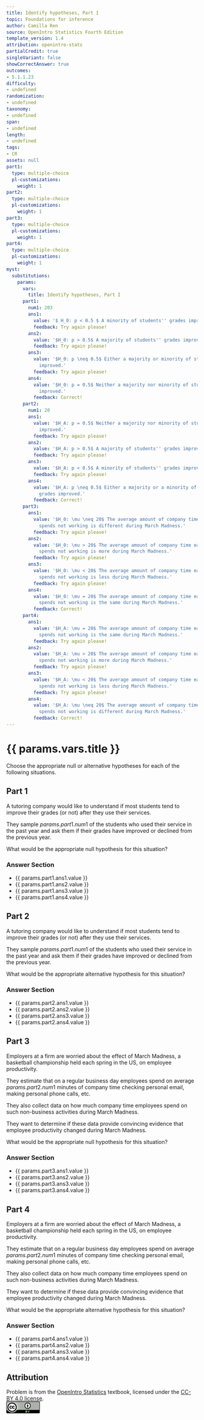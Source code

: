 ```yaml
---
title: Identify hypotheses, Part I
topic: Foundations for inference
author: Camilla Ren
source: OpenIntro Statistics Fourth Edition
template_version: 1.4
attribution: openintro-stats
partialCredit: true
singleVariant: false
showCorrectAnswer: true
outcomes:
- 5.1.1.23
difficulty:
- undefined
randomization:
- undefined
taxonomy:
- undefined
span:
- undefined
length:
- undefined
tags:
- CR
assets: null
part1:
  type: multiple-choice
  pl-customizations:
    weight: 1
part2:
  type: multiple-choice
  pl-customizations:
    weight: 1
part3:
  type: multiple-choice
  pl-customizations:
    weight: 1
part4:
  type: multiple-choice
  pl-customizations:
    weight: 1
myst:
  substitutions:
    params:
      vars:
        title: Identify hypotheses, Part I
      part1:
        num1: 203
        ans1:
          value: '$ H_0: p < 0.5 $ A minority of students'' grades improved.'
          feedback: Try again please!
        ans2:
          value: '$H_0: p > 0.5$ A majority of students'' grades improved.'
          feedback: Try again please!
        ans3:
          value: '$H_0: p \neq 0.5$ Either a majority or minority of students'' grades
            improved.'
          feedback: Try again please!
        ans4:
          value: '$H_0: p = 0.5$ Neither a majority nor minority of students'' grades
            improved.'
          feedback: Correct!
      part2:
        num1: 20
        ans1:
          value: '$H_A: p = 0.5$ Neither a majority nor minority of students'' grades
            improved.'
          feedback: Try again please!
        ans2:
          value: '$H_A: p > 0.5$ A majority of students'' grades improved.'
          feedback: Try again please!
        ans3:
          value: '$H_A: p < 0.5$ A minority of students'' grades improved.'
          feedback: Try again please!
        ans4:
          value: '$H_A: p \neq 0.5$ Either a majority or a minority of students''
            grades improved.'
          feedback: Correct!
      part3:
        ans1:
          value: '$H_0: \mu \neq 20$ The average amount of company time each employee
            spends not working is different during March Madness.'
          feedback: Try again please!
        ans2:
          value: '$H_0: \mu > 20$ The average amount of company time each employee
            spends not working is more during March Madness.'
          feedback: Try again please!
        ans3:
          value: '$H_0: \mu < 20$ The average amount of company time each employee
            spends not working is less during March Madness.'
          feedback: Try again please!
        ans4:
          value: '$H_0: \mu = 20$ The average amount of company time each employee
            spends not working is the same during March Madness.'
          feedback: Correct!
      part4:
        ans1:
          value: '$H_A: \mu = 20$ The average amount of company time each employee
            spends not working is the same during March Madness.'
          feedback: Try again please!
        ans2:
          value: '$H_A: \mu > 20$ The average amount of company time each employee
            spends not working is more during March Madness.'
          feedback: Try again please!
        ans3:
          value: '$H_A: \mu < 20$ The average amount of company time each employee
            spends not working is less during March Madness.'
          feedback: Try again please!
        ans4:
          value: '$H_A: \mu \neq 20$ The average amount of company time each employee
            spends not working is different during March Madness.'
          feedback: Correct!
---
```

# {{ params.vars.title }}
Choose the appropriate null or alternative hypotheses for each of the following situations.

## Part 1

A tutoring company would like to understand if most students tend to improve their grades (or not) after they use their services.

They sample ${{ params.part1.num1 }}$ of the students who used their service in the past year and ask them if their grades have improved or declined from the previous year.

What would be the appropriate null hypothesis for this situation?

### Answer Section

- {{ params.part1.ans1.value }}
- {{ params.part1.ans2.value }}
- {{ params.part1.ans3.value }}
- {{ params.part1.ans4.value }}

## Part 2

A tutoring company would like to understand if most students tend to improve their grades (or not) after they use their services.

They sample ${{ params.part1.num1 }}$ of the students who used their service in the past year and ask them if their grades have improved or declined from the previous year.

What would be the appropriate alternative hypothesis for this situation?

### Answer Section

- {{ params.part2.ans1.value }}
- {{ params.part2.ans2.value }}
- {{ params.part2.ans3.value }}
- {{ params.part2.ans4.value }}

## Part 3

Employers at a firm are worried about the effect of March Madness, a basketball championship held each spring in the US, on employee productivity.

They estimate that on a regular business day employees spend on average ${{ params.part2.num1 }}$ minutes of company time checking personal email, making personal phone calls, etc.

They also collect data on how much company time employees spend on such non-business activities during March Madness.

They want to determine if these data provide convincing evidence that employee productivity changed during March Madness.

What would be the appropriate null hypothesis for this situation?

### Answer Section

- {{ params.part3.ans1.value }}
- {{ params.part3.ans2.value }}
- {{ params.part3.ans3.value }}
- {{ params.part3.ans4.value }}

## Part 4

Employers at a firm are worried about the effect of March Madness, a basketball championship held each spring in the US, on employee productivity.

They estimate that on a regular business day employees spend on average ${{ params.part2.num1 }}$ minutes of company time checking personal email, making personal phone calls, etc.

They also collect data on how much company time employees spend on such non-business activities during March Madness.

They want to determine if these data provide convincing evidence that employee productivity changed during March Madness.

What would be the appropriate alternative hypothesis for this situation?

### Answer Section

- {{ params.part4.ans1.value }}
- {{ params.part4.ans2.value }}
- {{ params.part4.ans3.value }}
- {{ params.part4.ans4.value }}

## Attribution

Problem is from the [OpenIntro Statistics](https://openintro.org/book/os/) textbook, licensed under the [CC-BY 4.0 license](https://creativecommons.org/licenses/by/4.0/).<br>![Image representing the Creative Commons 4.0 BY license.](https://raw.githubusercontent.com/firasm/bits/master/by.png)